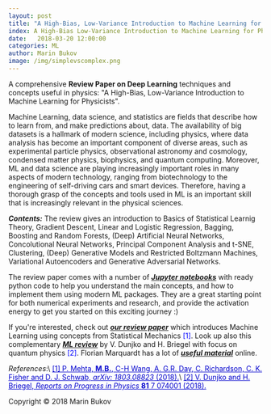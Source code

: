 ```yaml
---
layout: post
title: "A High-Bias, Low-Variance Introduction to Machine Learning for Physicists" 
index: A High-Bias Low-Variance Introduction to Machine Learning for Physicists
date:   2018-03-20 12:00:00
categories: ML
author: Marin Bukov
image: /img/simplevscomplex.png
---
```

A comprehensive **Review Paper on Deep Learning** techniques and concepts useful in physics: "A High-Bias, Low-Variance Introduction to Machine Learning for Physicists".


Machine Learning, data science, and statistics are fields that describe how to learn from, and make predictions about, data. The availability of big datasets is a hallmark of modern science, including physics, where data analysis has become an important component of diverse areas, such as experimental particle physics, observational astronomy and cosmology, condensed matter physics, biophysics, and quantum computing. Moreover, ML and data science are playing increasingly important roles in many aspects of modern technology, ranging from biotechnology to the engineering of self-driving cars and smart devices. Therefore, having a thorough grasp of the concepts and tools used in ML is an important skill that is increasingly relevant in the physical sciences.

***Contents:*** The review gives an introduction to Basics of Statistical Learnig Theory, Gradient Descent, Linear and Logistic Regression, Bagging, Boosting and Random Forests, (Deep) Artificial Neural Networks, Concolutional Neural Networks, Principal Component Analysis and t-SNE, Clustering, (Deep) Generative Models and Restricted Boltzmann Machines, Variational Autoencoders and Generative Adversarial Networks. 

The review paper comes with a number of [***Jupyter notebooks***](http://physics.bu.edu/~pankajm/MLnotebooks.html) with ready python code to help you understand the main concepts, and how to implement them using modern ML packages. They are a great starting point for both numerical experiments and research, and provide the activation energy to get you started on this exciting journey :) 

If you're interested, check out [***our review paper***](https://arxiv.org/abs/1803.08823) which introduces Machine Learning using concepts from Statistical Mechanics <span style="color:blue">[1]</span>. Look up also this complementary [***ML review***](https://arxiv.org/abs/1709.02779) by V. Dunjko and H. Briegel with focus on quantum physics <span style="color:blue">[2]</span>. Florian Marquardt has a lot of [***useful material***](https://machine-learning-for-physicists.org/) online.  




*References*:\\
<a href="https://arxiv.org/abs/1803.08823" style="color: #0000cd">[1] P. Mehta, **M.B.**, C-H Wang, A. G.R. Day, C. Richardson, C. K. Fisher and D. J. Schwab, *arXiv: 1803.08823* (2018).</a>\\
<a href="https://arxiv.org/abs/1709.02779" style="color: #0000cd">[2] V. Dunjko and H. Briegel, *Reports on Progress in Physics* **81** 7 074001 (2018).</a>



Copyright © 2018 Marin Bukov
